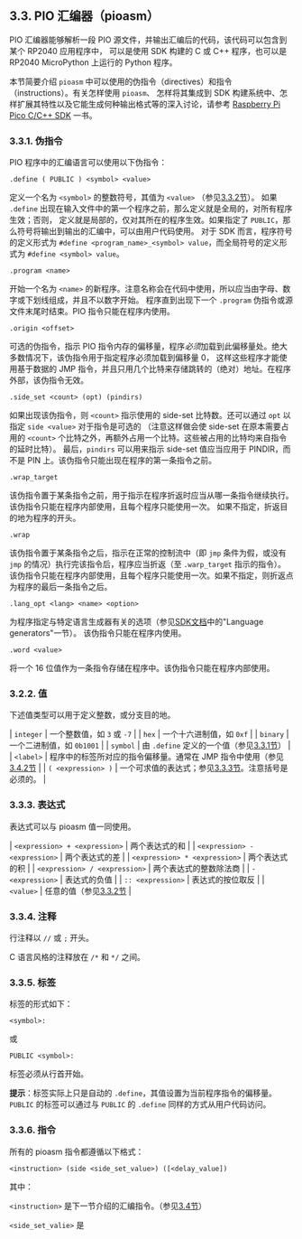 ## 3.3. PIO 汇编器（pioasm）


PIO 汇编器能够解析一段 PIO 源文件，并输出汇编后的代码，该代码可以包含到某个 RP2040 应用程序中，
可以是使用 SDK 构建的 C 或 C++ 程序，也可以是 RP2040 MicroPython 上运行的 Python 程序。

本节简要介绍 `pioasm` 中可以使用的伪指令（directives）和指令（instructions）。有关怎样使用 `pioasm`、
怎样将其集成到 SDK 构建系统中、怎样扩展其特性以及它能生成何种输出格式等的深入讨论，请参考 [Raspberry Pi Pico C/C++ SDK](https://datasheets.raspberrypi.org/pico/raspberry-pi-pico-c-sdk.pdf) 一书。


### 3.3.1. 伪指令

PIO 程序中的汇编语言可以使用以下伪指令：

`.define ( PUBLIC ) <symbol> <value>`

定义一个名为 `<symbol>` 的整数符号，其值为 `<value>` （参见[3.3.2节](section3-3#TODO)）。
如果 `.define` 出现在输入文件中的第一个程序之前，那么定义就是全局的，对所有程序生效；否则，
定义就是局部的，仅对其所在的程序生效。如果指定了 `PUBLIC`，那么符号将输出到输出的汇编中，可以由用户代码使用。
对于 SDK 而言，程序符号的定义形式为 `#define <program_name>_<symbol> value`，而全局符号的定义形式为
`#define <symbol> value`。

`.program <name>`

开始一个名为 `<name>` 的新程序。注意名称会在代码中使用，所以应当由字母、数字或下划线组成，并且不以数字开始。
程序直到出现下一个 `.program` 伪指令或源文件末尾时结束。PIO 指令只能在程序内使用。

`.origin <offset>`

可选的伪指令，指示 PIO 指令内存的偏移量，程序*必须*加载到此偏移量处。绝大多数情况下，该伪指令用于指定程序必须加载到偏移量 0，
这样这些程序才能使用基于数据的 JMP 指令，并且只用几个比特来存储跳转的（绝对）地址。在程序外部，该伪指令无效。

`.side_set <count> (opt) (pindirs)`

如果出现该伪指令，则 `<count>` 指示使用的 side-set 比特数。还可以通过 `opt` 以指定 `side <value>` 对于指令是可选的
（注意这样做会使 side-set 在原本需要占用的 `<count>` 个比特之外，再额外占用一个比特。这些被占用的比特均来自指令的延时比特）。
最后，`pindirs` 可以用来指示 side-set 值应当应用于 PINDIR，而不是 PIN 上。该伪指令只能出现在程序的第一条指令之前。


`.wrap_target`

该伪指令置于某条指令之前，用于指示在程序折返时应当从哪一条指令继续执行。该伪指令只能在程序内部使用，且每个程序只能使用一次。
如果不指定，折返目的地为程序的开头。

`.wrap`

该伪指令置于某条指令之后，指示在正常的控制流中（即 `jmp` 条件为假，或没有 `jmp` 的情况）执行完该指令后，程序应当折返（至 `.warp_target` 指示的指令）。
该伪指令只能在程序内部使用，且每个程序只能使用一次。如果不指定，则折返点为程序的最后一条指令之后。

`.lang_opt <lang> <name> <option>`

为程序指定与特定语言生成器有关的选项（参见[SDK文档](https://datasheets.raspberrypi.org/pico/raspberry-pi-pico-c-sdk.pdf)中的"Language generators"一节）。
该伪指令只能在程序内使用。


`.word <value>`

将一个 16 位值作为一条指令存储在程序中。该伪指令只能在程序内部使用。


### 3.2.2. 值


下述值类型可以用于定义整数，或分支目的地。

| `integer` | 一个整数值，如 `3` 或 `-7` |
| `hex`     | 一个十六进制值，如 `0xf` |
| `binary`  | 一个二进制值，如 `0b1001` |
| `symbol`  | 由 `.define` 定义的一个值（参见[3.3.1节](#331-伪指令)） |
| `<label>` | 程序中的标签所对应的指令偏移量。通常在 JMP 指令中使用（参见[3.4.2节](#TODO) |
| `( <expression> )` | 一个可求值的表达式；参见[3.3.3节](#333-表达式)。注意括号是必须的。 |


### 3.3.3. 表达式

表达式可以与 pioasm 值一同使用。

| `<expression> + <expression>` | 两个表达式的和 |
| `<expression> - <expression>` | 两个表达式的差 |
| `<expression> * <expression>` | 两个表达式的积 |
| `<expression> / <expression>` | 两个表达式的整数除法商 |
| `- <expression>` | 表达式的负值 |
| `:: <expression>` | 表达式的按位取反 |
| `<value>` | 任意的值（参见[3.3.2节](#332-值) |



### 3.3.4. 注释

行注释以 `//` 或 `;` 开头。

C 语言风格的注释放在 `/*` 和 `*/` 之间。


### 3.3.5. 标签

标签的形式如下：

`<symbol>:`

或

`PUBLIC <symbol>:`

标签必须从行首开始。

**提示**：标签实际上只是自动的 `.define`，其值设置为当前程序指令的偏移量。`PUBLIC` 的标签可以通过与 `PUBLIC` 的 `.define` 同样的方式从用户代码访问。



### 3.3.6. 指令

所有的 pioasm 指令都遵循以下格式：

`<instruction> (side <side_set_value>) ([<delay_value])`

其中：

`<instruction>` 是下一节介绍的汇编指令。（参见[3.4节](section3-4)）

`<side_set_valie>` 是